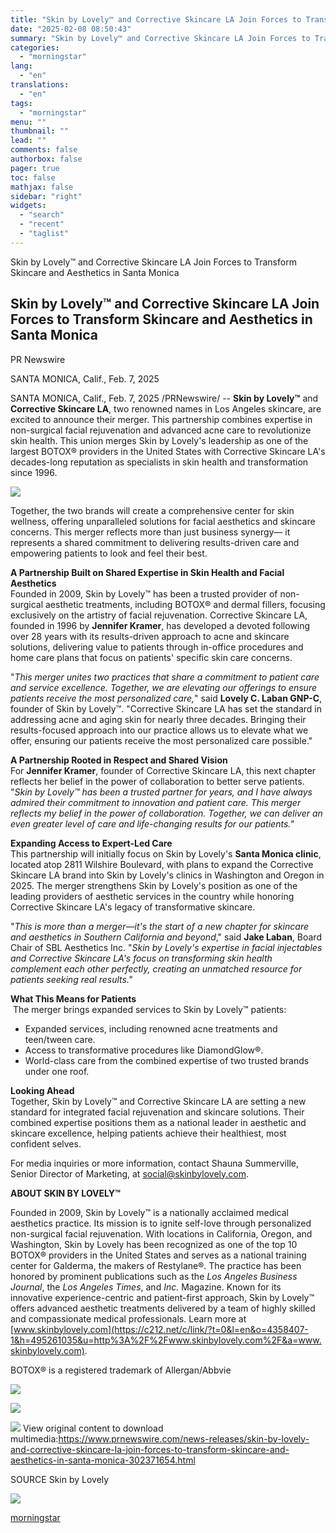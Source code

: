 ```yaml
---
title: "Skin by Lovely™ and Corrective Skincare LA Join Forces to Transform Skincare and Aesthetics in Santa Monica"
date: "2025-02-08 08:50:43"
summary: "Skin by Lovely™ and Corrective Skincare LA Join Forces to Transform Skincare and Aesthetics in Santa Monica Skin by Lovely™ and Corrective Skincare LA Join Forces to Transform Skincare and Aesthetics in Santa Monica PR Newswire SANTA MONICA, Calif., Feb. 7, 2025 SANTA MONICA, Calif., Feb. 7, 2025 /PRNewswire/ --..."
categories:
  - "morningstar"
lang:
  - "en"
translations:
  - "en"
tags:
  - "morningstar"
menu: ""
thumbnail: ""
lead: ""
comments: false
authorbox: false
pager: true
toc: false
mathjax: false
sidebar: "right"
widgets:
  - "search"
  - "recent"
  - "taglist"
---
```


Skin by Lovely™ and Corrective Skincare LA Join Forces to Transform Skincare and Aesthetics in Santa Monica

Skin by Lovely™ and Corrective Skincare LA Join Forces to Transform Skincare and Aesthetics in Santa Monica
-----------------------------------------------------------------------------------------------------------

PR Newswire

SANTA MONICA, Calif., Feb. 7, 2025


SANTA MONICA, Calif., Feb. 7, 2025 /PRNewswire/ -- **Skin by Lovely™** and **Corrective Skincare LA**, two renowned names in Los Angeles skincare, are excited to announce their merger. This partnership combines expertise in non-surgical facial rejuvenation and advanced acne care to revolutionize skin health. This union merges Skin by Lovely's leadership as one of the largest BOTOX® providers in the United States with Corrective Skincare LA's decades-long reputation as specialists in skin health and transformation since 1996.

[![](https://mma.prnewswire.com/media/2615794/Jake_Headshot_2024.jpg)](https://mma.prnewswire.com/media/2615794/Jake_Headshot_2024.html)

Together, the two brands will create a comprehensive center for skin wellness, offering unparalleled solutions for facial aesthetics and skincare concerns. This merger reflects more than just business synergy— it represents a shared commitment to delivering results-driven care and empowering patients to look and feel their best.

**A Partnership Built on Shared Expertise in Skin Health and Facial Aesthetics**  
Founded in 2009, Skin by Lovely™ has been a trusted provider of non-surgical aesthetic treatments, including BOTOX® and dermal fillers, focusing exclusively on the artistry of facial rejuvenation. Corrective Skincare LA, founded in 1996 by **Jennifer Kramer**, has developed a devoted following over 28 years with its results-driven approach to acne and skincare solutions, delivering value to patients through in-office procedures and home care plans that focus on patients' specific skin care concerns.

"*This merger unites two practices that share a commitment to patient care and service excellence. Together, we are elevating our offerings to ensure patients receive the most personalized care,*" said **Lovely C. Laban GNP-C**, founder of Skin by Lovely™. "Corrective Skincare LA has set the standard in addressing acne and aging skin for nearly three decades. Bringing their results-focused approach into our practice allows us to elevate what we offer, ensuring our patients receive the most personalized care possible."

**A Partnership Rooted in Respect and Shared Vision**  
For **Jennifer Kramer**, founder of Corrective Skincare LA, this next chapter reflects her belief in the power of collaboration to better serve patients. "*Skin by Lovely™ has been a trusted partner for years, and I have always admired their commitment to innovation and patient care. This merger reflects my belief in the power of collaboration. Together, we can deliver an even greater level of care and life-changing results for our patients."*

**Expanding Access to Expert-Led Care**  
This partnership will initially focus on Skin by Lovely's **Santa Monica clinic**, located atop 2811 Wilshire Boulevard, with plans to expand the Corrective Skincare LA brand into Skin by Lovely's clinics in Washington and Oregon in 2025. The merger strengthens Skin by Lovely's position as one of the leading providers of aesthetic services in the country while honoring Corrective Skincare LA's legacy of transformative skincare.

"*This is more than a merger—it's the start of a new chapter for skincare and aesthetics in Southern California and beyond*," said **Jake Laban**, Board Chair of SBL Aesthetics Inc. "*Skin by Lovely's expertise in facial injectables and Corrective Skincare LA's focus on transforming skin health complement each other perfectly, creating an unmatched resource for patients seeking real results."*

**What This Means for Patients**  
 The merger brings expanded services to Skin by Lovely™ patients:

* Expanded services, including renowned acne treatments and teen/tween care.
* Access to transformative procedures like DiamondGlow®.
* World-class care from the combined expertise of two trusted brands under one roof.

**Looking Ahead**  
Together, Skin by Lovely™ and Corrective Skincare LA are setting a new standard for integrated facial rejuvenation and skincare solutions. Their combined expertise positions them as a national leader in aesthetic and skincare excellence, helping patients achieve their healthiest, most confident selves.

For media inquiries or more information, contact Shauna Summerville, Senior Director of Marketing, at [social@skinbylovely.com](mailto:social@skinbylovely.com).

**ABOUT SKIN BY LOVELY™**

Founded in 2009, Skin by Lovely™ is a nationally acclaimed medical aesthetics practice. Its mission is to ignite self-love through personalized non-surgical facial rejuvenation. With locations in California, Oregon, and Washington, Skin by Lovely has been recognized as one of the top 10 BOTOX® providers in the United States and serves as a national training center for Galderma, the makers of Restylane®. The practice has been honored by prominent publications such as the *Los Angeles Business Journal*, the *Los Angeles Times*, and *Inc.* Magazine. Known for its innovative experience-centric and patient-first approach, Skin by Lovely™ offers advanced aesthetic treatments delivered by a team of highly skilled and compassionate medical professionals. Learn more at [www.skinbylovely.com](https://c212.net/c/link/?t=0&l=en&o=4358407-1&h=495261035&u=http%3A%2F%2Fwww.skinbylovely.com%2F&a=www.skinbylovely.com).

BOTOX® is a registered trademark of Allergan/Abbvie

[![](https://mma.prnewswire.com/media/2615795/jen_kramer_portraits_june_2018__1_of_11.jpg)](https://mma.prnewswire.com/media/2615795/jen_kramer_portraits_june_2018__1_of_11.html)

[![](https://mma.prnewswire.com/media/2615796/skin_by_lovely_skincare_Aesthetic_Dermatology_56.jpg)](https://mma.prnewswire.com/media/2615796/skin_by_lovely_skincare_Aesthetic_Dermatology_56.html)

 ![](https://c212.net/c/img/favicon.png?sn=LA14922&sd=2025-02-07) View original content to download multimedia:<https://www.prnewswire.com/news-releases/skin-by-lovely-and-corrective-skincare-la-join-forces-to-transform-skincare-and-aesthetics-in-santa-monica-302371654.html>

SOURCE Skin by Lovely


 ![](https://rt.prnewswire.com/rt.gif?NewsItemId=LA14922&Transmission_Id=202502071934PR_NEWS_USPR_____LA14922&DateId=20250207)

[morningstar](https://www.morningstar.com/news/pr-newswire/20250207la14922/skin-by-lovely-and-corrective-skincare-la-join-forces-to-transform-skincare-and-aesthetics-in-santa-monica)

